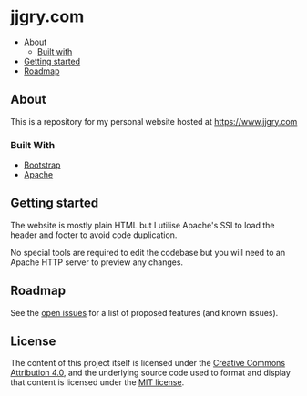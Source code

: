 # jjgry.com

* [About](#about)
  * [Built with](#built-with)
* [Getting started](#getting-started)
* [Roadmap](#roadmap)

## About

This is a repository for my personal website hosted at https://www.jjgry.com

### Built With

* [Bootstrap](https://getbootstrap.com)
* [Apache](https://httpd.apache.org/)

## Getting started

The website is mostly plain HTML but I utilise Apache's SSI to load the header and footer to avoid code duplication. 

No special tools are required to edit the codebase but you will need to an Apache HTTP server to preview any changes.

## Roadmap

See the [open issues](https://github.com/jjgry/website-static/issues) for a list of proposed features (and known issues).

## License

The content of this project itself is licensed under the [Creative Commons Attribution 4.0](https://creativecommons.org/licenses/by/4.0/), and the underlying source code used to format and display that content is licensed under the [MIT license](LICENSE).